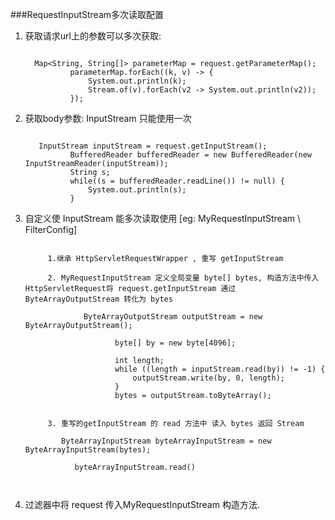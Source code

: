 ###RequestInputStream多次读取配置

1. 获取请求url上的参数可以多次获取:
    
      ```
        
        Map<String, String[]> parameterMap = request.getParameterMap();
                parameterMap.forEach((k, v) -> {
                    System.out.println(k);
                    Stream.of(v).forEach(v2 -> System.out.println(v2));
                });
   ```
   
2. 获取body参数: InputStream 只能使用一次

      ```
   
         InputStream inputStream = request.getInputStream();
                BufferedReader bufferedReader = new BufferedReader(new InputStreamReader(inputStream));
                String s;
                while((s = bufferedReader.readLine()) != null) {
                    System.out.println(s);
                }
   ```   
   
3. 自定义使 InputStream 能多次读取使用 [eg: MyRequestInputStream \ FilterConfig]

    ```
       
         1.继承 HttpServletRequestWrapper , 重写 getInputStream
   
         2. MyRequestInputStream 定义全局变量 byte[] bytes, 构造方法中传入HttpServletRequest将 request.getInputStream 通过 ByteArrayOutputStream 转化为 bytes
   
                 ByteArrayOutputStream outputStream = new ByteArrayOutputStream();
                
                        byte[] by = new byte[4096];
                
                        int length;
                        while ((length = inputStream.read(by)) != -1) {
                            outputStream.write(by, 0, length);
                        }
                        bytes = outputStream.toByteArray();
   
        
         3. 重写的getInputStream 的 read 方法中 读入 bytes 返回 Stream
   
            ByteArrayInputStream byteArrayInputStream = new ByteArrayInputStream(bytes);
   
               byteArrayInputStream.read()
   
            
   ```  
   
4. 过滤器中将 request 传入MyRequestInputStream 构造方法.   